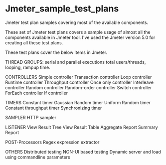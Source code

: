 # Jmeter_sample_test_plans
Jmeter test plan samples covering most of the available components.



These set of Jmeter test plans covers a sample usage of almost all the components available in Jmeter tool.
I've used the Jmeter version 5.0 for creating all these test plans.

These test plans cover the below items in Jmeter.

THREAD GROUPS:
serial and parallel executions
total users/threads, looping, rampup time.

CONTROLLERS
Simple controller
Transaction controller
Loop controller
Runtime controller
Throughput controller
Once only controller
Interleave controller
Random controller
Random-order controller
Switch controller
ForEach controller
If controller

TIMERS
Constant timer
Gaussian Random timer
Uniform Random timer
Constant throughput timer
Synchronizing timer

SAMPLER
HTTP sampler

LISTENER
View Result Tree
View Result Table
Aggregate Report
Summary Report

POST-Processors
Regex expression extractor

OTHERS
Distributed testing
NON-UI based testing
Dynamic server and load using commandline parameters


